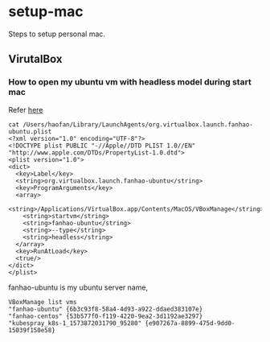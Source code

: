 # setup-mac
Steps to setup personal mac. 
## VirutalBox
### How to open my ubuntu vm with headless model during start mac
Refer [here](https://ma.ttias.be/auto-start-virtualbox-vms-headless-after-reboot-on-mac-osx/)

```shell
cat /Users/haofan/Library/LaunchAgents/org.virtualbox.launch.fanhao-ubuntu.plist
<?xml version="1.0" encoding="UTF-8"?>
<!DOCTYPE plist PUBLIC "-//Apple//DTD PLIST 1.0//EN" "http://www.apple.com/DTDs/PropertyList-1.0.dtd">
<plist version="1.0">
<dict>
  <key>Label</key>
  <string>org.virtualbox.launch.fanhao-ubuntu</string>
  <key>ProgramArguments</key>
  <array>
    <string>/Applications/VirtualBox.app/Contents/MacOS/VBoxManage</string>
    <string>startvm</string>
    <string>fanhao-ubuntu</string>
    <string>--type</string>
    <string>headless</string>
  </array>
  <key>RunAtLoad</key>
  <true/>
</dict>
</plist>
```
fanhao-ubuntu is my ubuntu server name, 
```code
VBoxManage list vms
"fanhao-ubuntu" {6b3c93f8-58a4-4d93-a922-ddaed383107e}
"fanhao-centos" {53b577f0-f119-4220-9ea2-3d1192ae3297}
"kubespray_k8s-1_1573872031790_95280" {e907267a-8899-475d-9dd0-15039f150e58}
```
